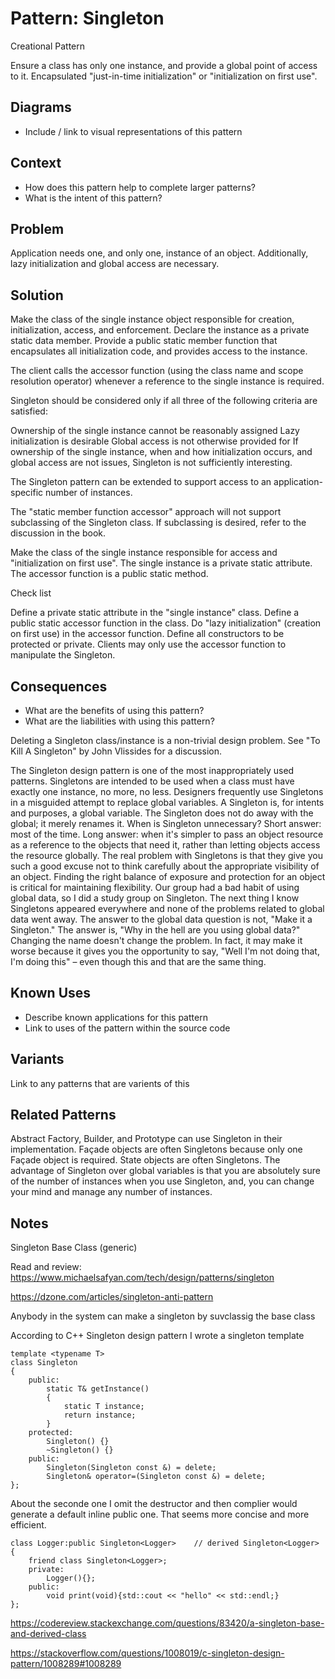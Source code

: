 # Pattern: Singleton

Creational Pattern

Ensure a class has only one instance, and provide a global point of access to it.
Encapsulated "just-in-time initialization" or "initialization on first use".

## Diagrams

* Include / link to visual representations of this pattern

## Context

* How does this pattern help to complete larger patterns?
* What is the intent of this pattern?

## Problem

Application needs one, and only one, instance of an object. Additionally, lazy initialization and global access are necessary.

## Solution

Make the class of the single instance object responsible for creation, initialization, access, and enforcement. Declare the instance as a private static data member. Provide a public static member function that encapsulates all initialization code, and provides access to the instance.

The client calls the accessor function (using the class name and scope resolution operator) whenever a reference to the single instance is required.

Singleton should be considered only if all three of the following criteria are satisfied:

Ownership of the single instance cannot be reasonably assigned
Lazy initialization is desirable
Global access is not otherwise provided for
If ownership of the single instance, when and how initialization occurs, and global access are not issues, Singleton is not sufficiently interesting.

The Singleton pattern can be extended to support access to an application-specific number of instances.

The "static member function accessor" approach will not support subclassing of the Singleton class. If subclassing is desired, refer to the discussion in the book.

Make the class of the single instance responsible for access and "initialization on first use". The single instance is a private static attribute. The accessor function is a public static method.

Check list

Define a private static attribute in the "single instance" class.
Define a public static accessor function in the class.
Do "lazy initialization" (creation on first use) in the accessor function.
Define all constructors to be protected or private.
Clients may only use the accessor function to manipulate the Singleton.


## Consequences

* What are the benefits of using this pattern?
* What are the liabilities with using this pattern?

Deleting a Singleton class/instance is a non-trivial design problem. See "To Kill A Singleton" by John Vlissides for a discussion.

The Singleton design pattern is one of the most inappropriately used patterns. Singletons are intended to be used when a class must have exactly one instance, no more, no less. Designers frequently use Singletons in a misguided attempt to replace global variables. A Singleton is, for intents and purposes, a global variable. The Singleton does not do away with the global; it merely renames it.
When is Singleton unnecessary? Short answer: most of the time. Long answer: when it's simpler to pass an object resource as a reference to the objects that need it, rather than letting objects access the resource globally. The real problem with Singletons is that they give you such a good excuse not to think carefully about the appropriate visibility of an object. Finding the right balance of exposure and protection for an object is critical for maintaining flexibility.
Our group had a bad habit of using global data, so I did a study group on Singleton. The next thing I know Singletons appeared everywhere and none of the problems related to global data went away. The answer to the global data question is not, "Make it a Singleton." The answer is, "Why in the hell are you using global data?" Changing the name doesn't change the problem. In fact, it may make it worse because it gives you the opportunity to say, "Well I'm not doing that, I'm doing this" – even though this and that are the same thing.

## Known Uses

* Describe known applications for this pattern
* Link to uses of the pattern within the source code

## Variants

Link to any patterns that are varients of this

## Related Patterns

Abstract Factory, Builder, and Prototype can use Singleton in their implementation.
Façade objects are often Singletons because only one Façade object is required.
State objects are often Singletons.
The advantage of Singleton over global variables is that you are absolutely sure of the number of instances when you use Singleton, and, you can change your mind and manage any number of instances.


## Notes

Singleton Base Class (generic)

Read and review: https://www.michaelsafyan.com/tech/design/patterns/singleton

https://dzone.com/articles/singleton-anti-pattern

Anybody in the system can make a singleton by suvclassig the base class

According to C++ Singleton design pattern I wrote a singleton template

```
template <typename T>
class Singleton
{
    public:
        static T& getInstance()
        {
            static T instance;
            return instance;
        }
    protected:
        Singleton() {}
        ~Singleton() {}
    public:
        Singleton(Singleton const &) = delete;
        Singleton& operator=(Singleton const &) = delete;
};
```

About the seconde one I omit the destructor and then complier would generate a default inline public one. That seems more concise and more efficient.

```
class Logger:public Singleton<Logger>    // derived Singleton<Logger>
{
    friend class Singleton<Logger>;
    private:
        Logger(){};
    public:
        void print(void){std::cout << "hello" << std::endl;}
};
```

https://codereview.stackexchange.com/questions/83420/a-singleton-base-and-derived-class

https://stackoverflow.com/questions/1008019/c-singleton-design-pattern/1008289#1008289
